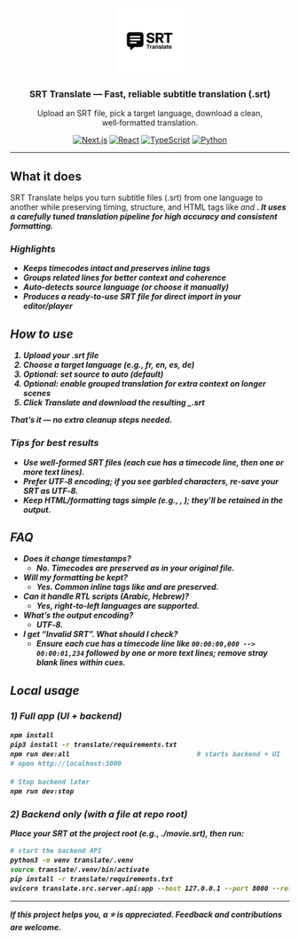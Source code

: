 <div align="center">

<img src="public/favicon.ico" alt="SRT Translate" width="120" />

### SRT Translate — Fast, reliable subtitle translation (.srt)

Upload an SRT file, pick a target language, download a clean, well‑formatted translation.

[![Next.js](https://img.shields.io/badge/Next.js-16-black?logo=next.js)](https://nextjs.org/) [![React](https://img.shields.io/badge/React-19-61DAFB?logo=react&logoColor=222)](https://react.dev/) [![TypeScript](https://img.shields.io/badge/TypeScript-5-3178C6?logo=typescript)](https://www.typescriptlang.org/) [![Python](https://img.shields.io/badge/Python-3.11+-3776AB?logo=python&logoColor=white)](https://www.python.org/)

</div>

---

## What it does

SRT Translate helps you turn subtitle files (.srt) from one language to another while preserving timing, structure, and HTML tags like <i> and <b>. It uses a carefully tuned translation pipeline for high accuracy and consistent formatting.

### Highlights
- Keeps timecodes intact and preserves inline tags
- Groups related lines for better context and coherence
- Auto‑detects source language (or choose it manually)
- Produces a ready‑to‑use SRT file for direct import in your editor/player

## How to use

1) Upload your .srt file
2) Choose a target language (e.g., fr, en, es, de)
3) Optional: set source to auto (default)
4) Optional: enable grouped translation for extra context on longer scenes
5) Click Translate and download the resulting <filename>_<target>.srt

That’s it — no extra cleanup steps needed.

### Tips for best results
- Use well‑formed SRT files (each cue has a timecode line, then one or more text lines).
- Prefer UTF‑8 encoding; if you see garbled characters, re‑save your SRT as UTF‑8.
- Keep HTML/formatting tags simple (e.g., <i>, <b>); they’ll be retained in the output.

## FAQ

- Does it change timestamps?
  - No. Timecodes are preserved as in your original file.
- Will my formatting be kept?
  - Yes. Common inline tags like <i> and <b> are preserved.
- Can it handle RTL scripts (Arabic, Hebrew)?
  - Yes, right‑to‑left languages are supported.
- What’s the output encoding?
  - UTF‑8.
- I get “Invalid SRT”. What should I check?
  - Ensure each cue has a timecode line like `00:00:00,000 --> 00:00:01,234` followed by one or more text lines; remove stray blank lines within cues.

## Local usage

### 1) Full app (UI + backend)

```zsh
npm install
pip3 install -r translate/requirements.txt
npm run dev:all                                # starts backend + UI
# open http://localhost:3000

# Stop backend later
npm run dev:stop
```

### 2) Backend only (with a file at repo root)

Place your SRT at the project root (e.g., ./movie.srt), then run:

```zsh
# start the backend API
python3 -m venv translate/.venv
source translate/.venv/bin/activate
pip install -r translate/requirements.txt
uvicorn translate.src.server.api:app --host 127.0.0.1 --port 8000 --reload
```

---

If this project helps you, a ⭐️ is appreciated. Feedback and contributions are welcome.
